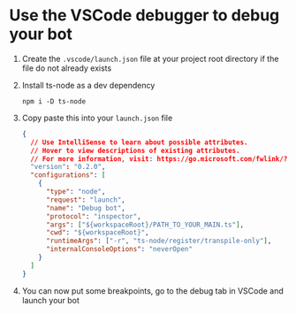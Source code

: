 # Use the VSCode debugger to debug your bot

1. Create the `.vscode/launch.json` file at your project root directory if the file do not already exists
2. Install ts-node as a dev dependency

   ```
   npm i -D ts-node
   ```

3. Copy paste this into your `launch.json` file

   ```json
   {
     // Use IntelliSense to learn about possible attributes.
     // Hover to view descriptions of existing attributes.
     // For more information, visit: https://go.microsoft.com/fwlink/?linkid=830387
     "version": "0.2.0",
     "configurations": [
       {
         "type": "node",
         "request": "launch",
         "name": "Debug bot",
         "protocol": "inspector",
         "args": ["${workspaceRoot}/PATH_TO_YOUR_MAIN.ts"],
         "cwd": "${workspaceRoot}",
         "runtimeArgs": ["-r", "ts-node/register/transpile-only"],
         "internalConsoleOptions": "neverOpen"
       }
     ]
   }
   ```

4. You can now put some breakpoints, go to the debug tab in VSCode and launch your bot
